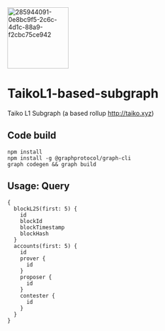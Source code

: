 
<img width="138" alt="285944091-0e8bc9f5-2c6c-4d1c-88a9-f2cbc75ce942" src="https://github.com/grassets-tech/taikoL1-based-subgraph/assets/82155440/7fd97351-2acb-4093-a903-548a4f2b5537">

# TaikoL1-based-subgraph
Taiko L1 Subgraph (a based rollup http://taiko.xyz)


## Code build
```
npm install
npm install -g @graphprotocol/graph-cli
graph codegen && graph build
```

## Usage: Query

```
{
  blockL2S(first: 5) {
    id
    blockId
    blockTimestamp
    blockHash
  }
  accounts(first: 5) {
    id
    prover {
      id
    }
    proposer {
      id
    }
    contester {
      id
    }
  }
}
```

